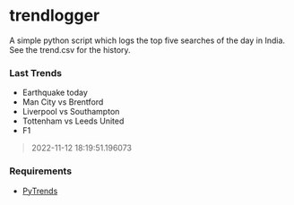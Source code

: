 # trendlogger
A simple python script which logs the top five searches of the day in India.<br>See the trend.csv for the history.<br>

<!-- Last Trends -->
### Last Trends
* Earthquake today
* Man City vs Brentford
* Liverpool vs Southampton
* Tottenham vs Leeds United
* F1
> 2022-11-12 18:19:51.196073

<!-- Requirements -->
### Requirements
* [PyTrends](https://github.com/dreyco676/pytrends)
